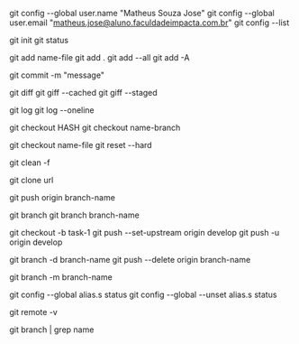 git config --global user.name "Matheus Souza Jose"
git config --global user.email "matheus.jose@aluno.faculdadeimpacta.com.br"
git config --list

git init
git status

git add name-file
git add .
git add --all
git add -A

git commit -m "message"

git diff
git giff --cached
git giff --staged

git log
git log --oneline

git checkout HASH
git checkout name-branch

git checkout name-file
git reset --hard

git clean -f

git clone url

git push origin branch-name

git branch
git branch branch-name

git checkout -b task-1
git push --set-upstream origin develop
git push -u origin develop

git branch -d branch-name
git push --delete origin branch-name

git branch -m branch-name

git config --global alias.s status
git config --global --unset alias.s status

git remote -v

git branch | grep name